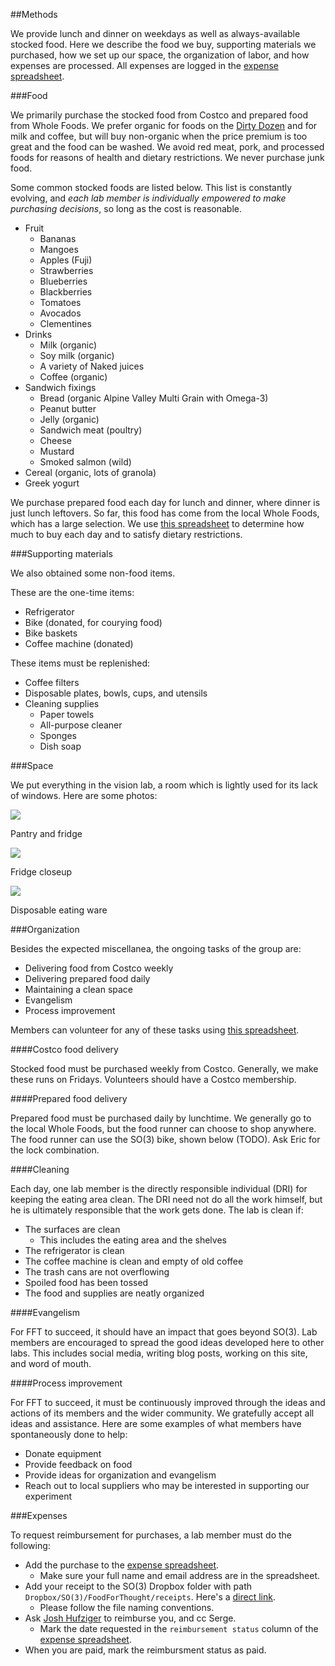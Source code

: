##Methods

We provide lunch and dinner on weekdays as well as always-available stocked food.
Here we describe the food we buy, supporting materials we purchased, how we set up our space, the organization of labor, and how expenses are processed.
All expenses are logged in the [expense spreadsheet](https://docs.google.com/spreadsheet/ccc?key=0Ahunb86VoFSEdEhyaEs2YjZTVTJZeHpENnE0VDJ4bWc#gid=0).

###Food

We primarily purchase the stocked food from Costco and prepared food from Whole Foods.
We prefer organic for foods on the [Dirty Dozen](http://www.ewg.org/foodnews/summary.php) and for milk and coffee, but will buy non-organic when the price premium is too great and the food can be washed.
We avoid red meat, pork, and processed foods for reasons of health and dietary restrictions.
We never purchase junk food.

Some common stocked foods are listed below.
This list is constantly evolving, and <em>each lab member is individually empowered to make purchasing decisions</em>, so long as the cost is reasonable.

* Fruit
	* Bananas
	* Mangoes
	* Apples (Fuji)
	* Strawberries
	* Blueberries
	* Blackberries
	* Tomatoes
	* Avocados
	* Clementines
* Drinks
	* Milk (organic)
	* Soy milk (organic)
	* A variety of Naked juices
	* Coffee (organic)
* Sandwich fixings
	* Bread (organic Alpine Valley Multi Grain with Omega-3)
	* Peanut butter
	* Jelly (organic)
	* Sandwich meat (poultry)
	* Cheese
	* Mustard
	* Smoked salmon (wild)
* Cereal (organic, lots of granola)
* Greek yogurt

We purchase prepared food each day for lunch and dinner, where dinner is just lunch leftovers.
So far, this food has come from the local Whole Foods, which has a large selection.
We use [this spreadsheet](https://docs.google.com/spreadsheet/ccc?key=0Ahunb86VoFSEdHlaTlZLWmdLZHh3LThMa2xRcG1jcEE&usp=sharing) to determine how much to buy each day and to satisfy dietary restrictions.

###Supporting materials

We also obtained some non-food items.

These are the one-time items:

* Refrigerator
* Bike (donated, for courying food)
* Bike baskets
* Coffee machine (donated)

These items must be replenished:

* Coffee filters
* Disposable plates, bowls, cups, and utensils
* Cleaning supplies
	* Paper towels
	* All-purpose cleaner
	* Sponges
	* Dish soap

###Space

We put everything in the vision lab, a room which is lightly used for its lack of windows.
Here are some photos:

<div class="row">
  <div class="span4">
    <div class="fullImage">
      <a href="/assets/images/blog/stocked_food.jpg"> 
      	<img src="/assets/images/blog/stocked_food.jpg">
      </a>
      <p>Pantry and fridge</p>
    </div>
  </div>
  <div class="span4">
    <div class="fullImage">
      <a href="/assets/images/fridge_closeup.jpg"> 
      	<img src="/assets/images/fridge_closeup.jpg">
      </a>
      <p>Fridge closeup</p>
    </div>
  </div>
  <div class="span4">
    <div class="fullImage">
      <a href="/assets/images/disposable_plates_cropped.png"> 
      	<img src="/assets/images/disposable_plates_cropped.png">
      </a>
      <p>Disposable eating ware</p>
    </div>
  </div>
</div>

###Organization

Besides the expected miscellanea, the ongoing tasks of the group are:

* Delivering food from Costco weekly
* Delivering prepared food daily
* Maintaining a clean space
* Evangelism
* Process improvement

Members can volunteer for any of these tasks using [this spreadsheet](https://docs.google.com/spreadsheet/ccc?key=0Ahunb86VoFSEdHJjb0ZJbExKeFBFaVViOXZOczdRSmc#gid=0).

####Costco food delivery

Stocked food must be purchased weekly from Costco.
Generally, we make these runs on Fridays.
Volunteers should have a Costco membership.

####Prepared food delivery

Prepared food must be purchased daily by lunchtime.
We generally go to the local Whole Foods, but the food runner can choose to shop anywhere.
The food runner can use the SO(3) bike, shown below (TODO).
Ask Eric for the lock combination.

####Cleaning

Each day, one lab member is the directly responsible individual (DRI) for keeping the eating area clean.
The DRI need not do all the work himself, but he is ultimately responsible that the work gets done.
The lab is clean if:

* The surfaces are clean
	* This includes the eating area and the shelves
* The refrigerator is clean
* The coffee machine is clean and empty of old coffee
* The trash cans are not overflowing
* Spoiled food has been tossed
* The food and supplies are neatly organized

####Evangelism

For FFT to succeed, it should have an impact that goes beyond SO(3).
Lab members are encouraged to spread the good ideas developed here to other labs.
This includes social media, writing blog posts, working on this site, and word of mouth.

####Process improvement

For FFT to succeed, it must be continuously improved through the ideas and actions of its members and the wider community.
We gratefully accept all ideas and assistance.
Here are some examples of what members have spontaneously done to help:

* Donate equipment
* Provide feedback on food
* Provide ideas for organization and evangelism
* Reach out to local suppliers who may be interested in supporting our experiment

###Expenses

To request reimbursement for purchases, a lab member must do the following:

* Add the purchase to the [expense spreadsheet](https://docs.google.com/spreadsheet/ccc?key=0Ahunb86VoFSEdEhyaEs2YjZTVTJZeHpENnE0VDJ4bWc#gid=0).
	* Make sure your full name and email address are in the spreadsheet.
* Add your receipt to the SO(3) Dropbox folder with path `Dropbox/SO(3)/FoodForThought/receipts`. Here's a [direct link](https://www.dropbox.com/sh/s1btw8o7pasm4o8/356_N6Q7W2).
	* Please follow the file naming conventions.
* Ask <a href="mailto:jhufziger@eng.ucsd.edu">Josh Hufziger</a> to reimburse you, and cc Serge.
	* Mark the date requested in the `reimbursement status` column of the [expense spreadsheet](https://docs.google.com/spreadsheet/ccc?key=0Ahunb86VoFSEdEhyaEs2YjZTVTJZeHpENnE0VDJ4bWc#gid=0).
* When you are paid, mark the reimbursment status as paid. 